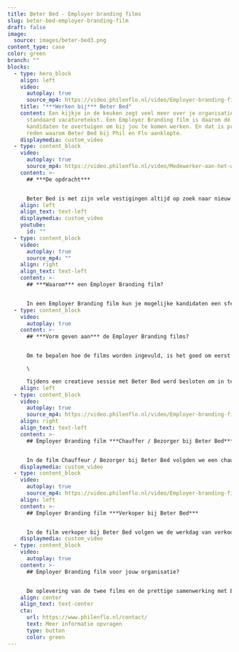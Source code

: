 ```yaml
---
title: Beter Bed - Employer branding films
slug: beter-bed-employer-branding-film
draft: false
image:
  source: images/beter-bed3.png
content_type: case
color: green
branch: ""
blocks:
  - type: hero_block
    align: left
    video:
      autoplay: true
      source_mp4: https://video.philenflo.nl/video/Employer-branding-film-Beter-Bed-Logistiek.mp4
    title: "***Werken bij*** Beter Bed"
    content: Een kijkje in de keuken zegt veel meer over je organisatie dan een
      standaard vacaturetekst. Een Employer Branding film is daarom dé manier om
      kandidaten te overtuigen om bij jou te komen werken. En dat is precies de
      reden waarom Beter Bed bij Phil en Flo aanklopte.
    displaymedia: custom_video
  - type: content_block
    video:
      autoplay: true
      source_mp4: https://video.philenflo.nl/video/Medewerker-aan-het-woord-Beter-Bed-Verkoper1.mp4
    content: >-
      ## ***De opdracht***


      Beter Bed is met zijn vele vestigingen altijd op zoek naar nieuw talent. Om de vacatures snel in te vullen, is Phil & Flo gevraagd om mee te denken over de inzet van video hierbij. Met een Employer Branding film krijgt Beter Bed de middelen om de doelgroep te bereiken op een onderscheidende manier.
    align: left
    align_text: text-left
    displaymedia: custom_video
    youtube:
      id: ""
  - type: content_block
    video:
      autoplay: true
      source_mp4: ""
    align: right
    align_text: text-left
    content: >-
      ## ***Waarom*** een Employer Branding film?


      In een Employer Branding film kun je mogelijke kandidaten een sfeervolle blik geven over de organisatie. Het werkt goed om dagelijkse werkzaamheden te laten zien, maar ook alle leuke dingen tijdens werk, in de pauze of na het werk, zoals een gezellige borrel of sporten, en welke doorgroeimogelijkheden er zijn binnen het bedrijf. Met de juiste mix van beelden van de werkvloer, interviews die we houden met huidige werknemers en passende achtergrondmuziek, enthousiasmeer en motiveer je kandidaten om te solliciteren.
  - type: content_block
    video:
      autoplay: true
    content: >-
      ## ***Vorm geven aan*** de Employer Branding films?


      Om te bepalen hoe de films worden ingevuld, is het goed om eerst te inventariseren: Wat zijn de doelstellingen? Welke vacatures gaan we gebruiken? Wat is interessant is om te zien voor de kijker? \

      \

      Tijdens een creatieve sessie met Beter Bed werd besloten om in te gaan op de vacatures Chauffeur / Bezorger én Verkoper bij Beter Bed. Echte medewerkers komen aan het woord om te vertellen over het leukste aan hun baan bij Beter Bed. Zij nemen ons mee in hun werkdag. Voor een krachtige, relevante video, is een lengte van maximaal 1 minuut perfect. Het totale concept deelden we met de klant en we kregen een GO! Tijdens een dynamische opnamedag op locatie bij Beter Bed, onderweg naar een klant én bij de klant thuis, schoten we toffe beelden. De edit kon beginnen!
    align: left
  - type: content_block
    video:
      autoplay: true
      source_mp4: https://video.philenflo.nl/video/Employer-branding-film-Beter-Bed-Logistiek.mp4
    align: right
    align_text: text-left
    content: >-
      ## Employer Branding film ***Chauffer / Bezorger bij Beter Bed***


      In de film Chauffeur / Bezorger bij Beter Bed volgden we een chauffeur tijdens een werkdag. De werkzaamheden komen in beeld, maar ook de chauffeur en bijrijder komen aan het woord. De kijker, de ideale kandidaat, moet zich kunnen herkennen in de werknemers in de video. Belangrijk was om goed naar voren te laten komen wat voor profiel de geschikte kandidaat heeft: service- en klantgericht, een aanpakker, samenwerker en iemand met eigenaarschap. Tobias en Jeffrey vertellen je alles over hun baan bij Beter Bed!
    displaymedia: custom_video
  - type: content_block
    video:
      autoplay: true
      source_mp4: https://video.philenflo.nl/video/Employer-branding-film-Beter-Bed-Verkoper.mp4
    align: left
    content: >-
      ## Employer Branding film ***Verkoper bij Beter Bed***


      In de film verkoper bij Beter Bed volgen we de werkdag van verkoopster Amanda, filiaalhouder Dave en slaapadviseur Roshan. Zij vertellen je over dagelijkse werkzaamheden, uitdagingen tijdens het werk, wat het zo leuk maakt, de kansen en (doorgroei)mogelijkheden. Maar niet alleen de medewerkers komen in beeld, ook de sfeer die er hangt is belangrijk om een goed beeld te geven van het werk als Verkoper bij Beter Bed.
    displaymedia: custom_video
  - type: content_block
    video:
      autoplay: true
    content: >-
      ## Employer Branding film voor jouw organisatie?


      De oplevering van de twee films en de prettige samenwerking met Beter Bed, vierden we met taart! Ben jij benieuwd hoe een Employer Branding film jouw organisatie kan helpen aan nieuw talent? Maak gebruik van ons gratis, vrijblijvend adviesgesprek. Onze experts denken graag met je mee!
    align: center
    align_text: text-center
    cta:
      url: https://www.philenflo.nl/contact/
      text: Meer informatie opvragen
      type: button
      color: green
---
```

